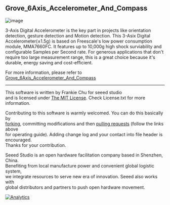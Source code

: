 Grove_6Axis_Accelerometer_And_Compass
-------------------------------------------------------------
![image](http://www.seeedstudio.com/wiki/images/9/9d/6Axis_Compass_01.jpg)

3-Axis Digital Accelerometer is the key part in projects like orientation detection, gesture detection and Motion detection. This 3-Asix Digital Accelerometer(±1.5g) is based on Freescale's low power consumption module, MMA7660FC. It features up to 10,000g high shock surviability and configurable Samples per Second rate. For generous applications that don't require too large measurement range, this is a great choice because it's durable, energy saving and cost-efficient.

For more information, please refer to [Grove_6Axis_Accelerometer_And_Compass][1]

----
This software is written by Frankie Chu for seeed studio<br>
and is licensed under [The MIT License](http://opensource.org/licenses/mit-license.php). Check License.txt for more information.<br>

Contributing to this software is warmly welcomed. You can do this basically by<br>
[forking](https://help.github.com/articles/fork-a-repo), committing modifications and then [pulling requests](https://help.github.com/articles/using-pull-requests) (follow the links above<br>
for operating guide). Adding change log and your contact into file header is encouraged.<br>
Thanks for your contribution.

Seeed Studio is an open hardware facilitation company based in Shenzhen, China. <br>
Benefiting from local manufacture power and convenient global logistic system, <br>
we integrate resources to serve new era of innovation. Seeed also works with <br>
global distributors and partners to push open hardware movement.<br>


[1]:http://www.seeedstudio.com/wiki/Grove_-_6-Axis_Accelerometer%26Compass


[![Analytics](https://ga-beacon.appspot.com/UA-46589105-3/Grove_6Axis_Accelerometer_And_Compass)](https://github.com/igrigorik/ga-beacon)

